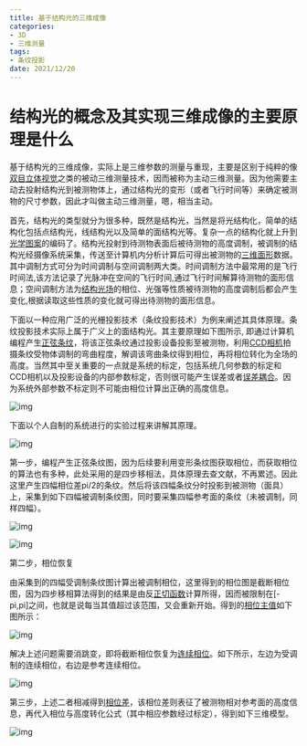 ```yaml
---
title: 基于结构光的三维成像
categories:
- 3D
- 三维测量
tags:
- 条纹投影
date: 2021/12/20
---
```




# 结构光的概念及其实现三维成像的主要原理是什么

基于结构光的三维成像，实际上是三维参数的测量与重现，主要是区别于纯粹的像[双目立体视觉](https://www.zhihu.com/search?q=双目立体视觉&search_source=Entity&hybrid_search_source=Entity&hybrid_search_extra={"sourceType"%3A"answer"%2C"sourceId"%3A177870402})之类的被动三维测量技术，因而被称为主动三维测量。因为他需要主动去投射结构光到被测物体上，通过结构光的变形（或者飞行时间等）来确定被测物的尺寸参数，因此才叫做主动三维测量，嗯，相当主动。

首先，结构光的类型就分为很多种，既然是结构光，当然是将光结构化，简单的结构化包括点结构光，线结构光以及简单的面结构光等。复杂一点的结构化就上升到[光学图案](https://www.zhihu.com/search?q=光学图案&search_source=Entity&hybrid_search_source=Entity&hybrid_search_extra={"sourceType"%3A"answer"%2C"sourceId"%3A177870402})的编码了。结构光投射到待测物表面后被待测物的高度调制，被调制的结构光经摄像系统采集，传送至计算机内分析计算后可得出被测物的[三维面形](https://www.zhihu.com/search?q=三维面形&search_source=Entity&hybrid_search_source=Entity&hybrid_search_extra={"sourceType"%3A"answer"%2C"sourceId"%3A177870402})数据。其中调制方式可分为时间调制与空间调制两大类。时间调制方法中最常用的是飞行时间法,该方法记录了光脉冲在空间的飞行时间,通过飞行时间解算待测物的面形信息；空间调制方法为[结构光场](https://www.zhihu.com/search?q=结构光场&search_source=Entity&hybrid_search_source=Entity&hybrid_search_extra={"sourceType"%3A"answer"%2C"sourceId"%3A177870402})的相位、光强等性质被待测物的高度调制后都会产生变化,根据读取这些性质的变化就可得出待测物的面形信息。

下面以一种应用广泛的光栅投影技术（条纹投影技术）为例来阐述其具体原理。条纹投影技术实际上属于广义上的面结构光。其主要原理如下图所示, 即通过计算机编程产生[正弦条纹](https://www.zhihu.com/search?q=正弦条纹&search_source=Entity&hybrid_search_source=Entity&hybrid_search_extra={"sourceType"%3A"answer"%2C"sourceId"%3A177870402})，将该正弦条纹通过投影设备投影至被测物，利用[CCD相机](https://www.zhihu.com/search?q=CCD相机&search_source=Entity&hybrid_search_source=Entity&hybrid_search_extra={"sourceType"%3A"answer"%2C"sourceId"%3A177870402})拍摄条纹受物体调制的弯曲程度，解调该弯曲条纹得到相位，再将相位转化为全场的高度。当然其中至关重要的一点就是系统的标定，包括系统几何参数的标定和CCD相机以及投影设备的内部参数标定，否则很可能产生误差或者[误差耦合](https://www.zhihu.com/search?q=误差耦合&search_source=Entity&hybrid_search_source=Entity&hybrid_search_extra={"sourceType"%3A"answer"%2C"sourceId"%3A177870402})。因为系统外部参数不标定则不可能由相位计算出正确的高度信息。

![img](https://pic3.zhimg.com/50/v2-d579415f25091b80748ba4d501100eba_720w.jpg?source=1940ef5c)

下面以个人自制的系统进行的实验过程来讲解其原理。

![img](https://pic1.zhimg.com/50/v2-6cb1faaef4aadad05a81abfa685f57b2_720w.jpg?source=1940ef5c)

第一步，编程产生正弦条纹图，因为后续要利用变形条纹图获取相位，而获取相位的算法也有多种，此处采用的是四步移相法，具体原理去查文献，不再累述。因此这里产生四幅相位差pi/2的条纹。然后将该四幅条纹分时投影到被测物（面具）上，采集到如下四幅被调制条纹图，同时要采集四幅参考面的条纹（未被调制，同样四幅）。

![img](https://pic2.zhimg.com/50/v2-832f47744805de6dfebb829b8c600d58_720w.jpg?source=1940ef5c)

![img](https://pica.zhimg.com/50/v2-9c3987a99ba131f4868307d40d53b97a_720w.jpg?source=1940ef5c)

第二步，相位恢复

由采集到的四幅受调制条纹图计算出被调制相位，这里得到的相位图是截断相位图，因为四步移相算法得到的结果是由反[正切函数](https://www.zhihu.com/search?q=正切函数&search_source=Entity&hybrid_search_source=Entity&hybrid_search_extra={"sourceType"%3A"answer"%2C"sourceId"%3A177870402})计算所得，因而被限制在[-pi,pi]之间，也就是说每当其值超过该范围，又会重新开始。得到的[相位主值](https://www.zhihu.com/search?q=相位主值&search_source=Entity&hybrid_search_source=Entity&hybrid_search_extra={"sourceType"%3A"answer"%2C"sourceId"%3A177870402})如下图所示：

![img](https://pic1.zhimg.com/50/v2-3ec398d9dedad7e97abc82758a008475_720w.jpg?source=1940ef5c)

解决上述问题需要消跳变，即将截断相位恢复为[连续相位](https://www.zhihu.com/search?q=连续相位&search_source=Entity&hybrid_search_source=Entity&hybrid_search_extra={"sourceType"%3A"answer"%2C"sourceId"%3A177870402})。如下所示，左边为受调制的连续相位，右边是参考连续相位。

![img](https://pic1.zhimg.com/50/v2-d650a2e63155594d7ada9733cc5784fe_720w.jpg?source=1940ef5c)

第三步，上述二者相减得到[相位差](https://www.zhihu.com/search?q=相位差&search_source=Entity&hybrid_search_source=Entity&hybrid_search_extra={"sourceType"%3A"answer"%2C"sourceId"%3A177870402})，该相位差则表征了被测物相对参考面的高度信息，再代入相位与高度转化公式（其中相应参数经过标定），得到如下三维模型。

![img](https://pica.zhimg.com/50/v2-f4b0328827f389955467f295e466551c_720w.jpg?source=1940ef5c)